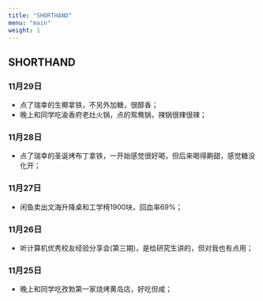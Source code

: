 ```yaml
---
title: "SHORTHAND"
menu: "main"
weight: 1
---
```


## SHORTHAND


### 11月29日

- 点了瑞幸的生椰拿铁，不另外加糖，很醇香；
- 晚上和同学吃渝香府老灶火锅，点的鸳鸯锅，辣锅很辣很辣；



### 11月28日

- 点了瑞幸的圣诞烤布丁拿铁，一开始感觉很好喝，但后来喝得齁甜，感觉糖没化开；



### 11月27日

- 闲鱼卖出文海升降桌和工学椅1900块，回血率69%；



### 11月26日

- 听计算机优秀校友经验分享会(第三期)，是给研究生讲的，但对我也有点用；




### 11月25日

- 晚上和同学吃孜勃第一家烧烤黄岛店，好吃但咸；